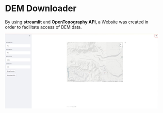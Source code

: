 # DEM Downloader

By using **streamlit** and **OpenTopography API**, a Website was created in order to facilitate access of DEM data.


![alt text](https://github.com/gokceyagmurbudak/DEM_downloader/blob/main/ss.JPG)
